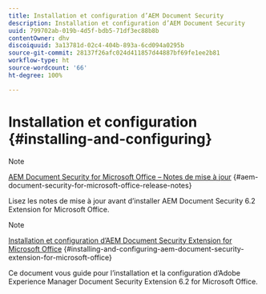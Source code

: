 ```yaml
---
title: Installation et configuration d’AEM Document Security
description: Installation et configuration d’AEM Document Security
uuid: 799702ab-019b-4d5f-bdb5-71df3ec88b8b
contentOwner: dhv
discoiquuid: 3a13781d-02c4-404b-893a-6cd094a0295b
source-git-commit: 28137f26afc024d411857d44887bf69fe1ee2b81
workflow-type: ht
source-wordcount: '66'
ht-degree: 100%

---
```



# Installation et configuration {#installing-and-configuring}

>[!NOTE]
>
>[AEM Document Security for Microsoft Office – Notes de mise à jour](../document-security-extension-release-notes.md) {#aem-document-security-for-microsoft-office-release-notes}
>
>Lisez les notes de mise à jour avant d’installer AEM Document Security 6.2 Extension for Microsoft Office.

>[!NOTE]
>
>[Installation et configuration d’AEM Document Security Extension for Microsoft Office](../installing-configuring-aemdsext.md) {#installing-and-configuring-aem-document-security-extension-for-microsoft-office}
>
>Ce document vous guide pour l’installation et la configuration d’Adobe Experience Manager Document Security Extension 6.2 for Microsoft Office.

